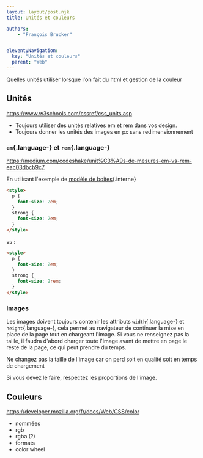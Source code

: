 ```yaml
---
layout: layout/post.njk
title: Unités et couleurs

authors:
    - "François Brucker"


eleventyNavigation:
  key: "Unités et couleurs"
  parent: "Web"
---
```


<!-- début résumé -->

Quelles unités utiliser lorsque l'on fait du html et gestion de la couleur

<!-- fin résumé -->

## Unités

<https://www.w3schools.com/cssref/css_units.asp>

* Toujours utiliser des unités relatives em et rem dans vos design.
* Toujours donner les unités des images en px sans redimensionnement

### `em`{.language-} et `rem`{.language-}

<https://medium.com/codeshake/unit%C3%A9s-de-mesures-em-vs-rem-eac03dbcb9c7>

En utilisant l'exemple de [modèle de boites](../modèle-boites#exemple){.interne}

```html
<style>
  p {
    font-size: 2em;
  }
  strong {
    font-size: 2em;
  }
</style>
```

vs :

```html
<style>
  p {
    font-size: 2em;
  }
  strong {
    font-size: 2rem;
  }
</style>
```

### Images

Les images doivent toujours contenir les attributs `width`{.language-} et `height`{.language-}, cela permet au navigateur de continuer la mise en place de la page tout en chargeant l'image. Si vous ne renseignez pas la taille, il faudra d'abord charger toute l'image avant de mettre en page le reste de la page, ce qui peut prendre du temps.

Ne changez pas la taille de l'image car on perd soit en qualité soit en temps de chargement

Si vous devez le faire, respectez les proportions de l'image.

## Couleurs

<https://developer.mozilla.org/fr/docs/Web/CSS/color>

* nommées
* rgb
* rgba (?)
* formats
* color wheel

